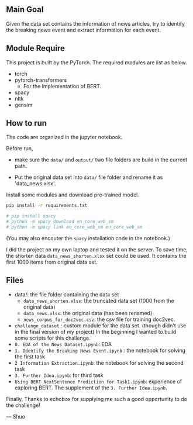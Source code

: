 ## Main Goal

Given the data set contains the information of news articles, try to identify the breaking news event and extract information for each event.

## Module Require

This project is built by the PyTorch. The required modules are list as below.

- torch
- pytorch-transformers
    - For the implementation of BERT. 
- spacy
- nltk
- gensim

## How to run

The code are organized in the jupyter notebook.

Before run,

- make sure  the `data/` and `output/` two file folders are build in the current path.

- Put the original data set into `data/` file folder and rename it as 'data_news.xlsx'.



Install some modules and download pre-trained model.

```bash
pip install -r requirements.txt

# pip install spacy
# python -m spacy download en_core_web_sm
# python -m spacy link en_core_web_sm en_core_web_sm
```

(You may also encouter the `spacy` installation code in the notebook.)

I did the project on my own laptop and tested it on the server. To save time, the shorten data `data_news_shorten.xlsx` set could be used. It contains the first 1000 items from original data set.

## Files

- data/: the file folder containing the data set
  - `data_news_shorten.xlsx`: the truncated data set (1000 from the original data)
  - `data_news.xlsx`: the original data (has been renamed)
  - `news_corpus_for_doc2vec.csv`: the csv file for training doc2vec. 
- `challenge_dataset` : custom module for the data set. (though didn't use in the final version of my project) In the beginning I wanted to build some scripts for this challenge.
- `0. EDA of the News Dataset.ipynb`: EDA 
- `1. Identify the Breaking News Event.ipynb` : the notebook for solving the first task
- `2 Information Extraction.ipynb`: the notebook for solving the second task
- `3. Further Idea.ipynb`: for third task
- `Using BERT NextSentence Prediction for Task1.ipynb`: experience of exploring BERT. The supplement of the `3. Further Idea.ipynb`.

Finally,
Thanks to echobox for supplying me such a good opportunity to do the challenge!



— Shuo